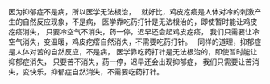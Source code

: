 因为抑郁症不是病，所以医学无法根治，
&nbsp;
就好比，鸡皮疙瘩是人体对冷的刺激产生的自然反应现象，不是病，
医学靠吃药打针是无法根治的，即使暂时能让鸡皮疙瘩消失，
只要冷空气不消失，药一停，迟早还会起鸡皮疙瘩，
我们只需要让冷空气消失，变温暖，鸡皮疙瘩自然消失，不需要吃药打针。
&nbsp;
同样的道理，抑郁症是人体对苦的自然反应，不是病，
医学靠吃药打针是无法根治的，即使暂时能让抑郁症消失，
只要苦不消失，药一停，迟早还会出现抑郁症，
我们只需要让苦消失，变快乐，抑郁症自然消失，不需要吃药打针。

 